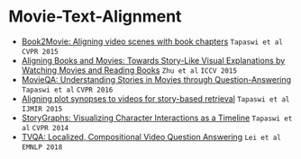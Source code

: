 # Movie-Text-Alignment

- [Book2Movie: Aligning video scenes with book chapters](http://www.cs.toronto.edu/~makarand/papers/CVPR2015.pdf) `Tapaswi et al` `CVPR 2015`
- [Aligning Books and Movies: Towards Story-Like Visual Explanations by Watching Movies and Reading Books](https://openaccess.thecvf.com/content_iccv_2015/papers/Zhu_Aligning_Books_and_ICCV_2015_paper.pdf) `Zhu et al` `ICCV 2015`
- [MovieQA: Understanding Stories in Movies through Question-Answering](https://openaccess.thecvf.com/content_cvpr_2016/papers/Tapaswi_MovieQA_Understanding_Stories_CVPR_2016_paper.pdf) `Tapaswi et al` `CVPR 2016`
- [Aligning plot synopses to videos for story-based retrieval](http://www.cs.toronto.edu/~makarand/papers/IJMIR_plot-retrieval.pdf) `Tapaswi et al` `IJMIR 2015`
- [StoryGraphs: Visualizing Character Interactions as a Timeline](http://www.cs.toronto.edu/~makarand/papers/CVPR2014.pdf) `Tapaswi et al` `CVPR 2014`
- [TVQA: Localized, Compositional Video Question Answering](https://arxiv.org/pdf/1809.01696.pdf) `Lei et al` `EMNLP 2018`
